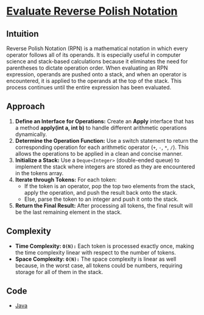 # [Evaluate Reverse Polish Notation](https://leetcode.com/problems/evaluate-reverse-polish-notation/description/)

## Intuition

Reverse Polish Notation (RPN) is a mathematical notation in which every operator follows all of its operands. It is
especially useful in computer science and stack-based calculations because it eliminates the need for parentheses to
dictate operation order. When evaluating an RPN expression, operands are pushed onto a stack, and when an operator is
encountered, it is applied to the operands at the top of the stack. This process continues until the entire expression
has been evaluated.

## Approach

1. **Define an Interface for Operations:** Create an **Apply** interface that has a method **apply(int a, int b)** to
   handle different arithmetic operations dynamically.
2. **Determine the Operation Function:** Use a switch statement to return the corresponding operation for each
   arithmetic operator (`+`, `-`, `*`, `/`). This allows the operations to be applied in a clean and concise manner.
3. **Initialize a Stack:** Use a `Deque<Integer>` (double-ended queue) to implement the stack where integers are stored
   as they are encountered in the tokens array.
4. **Iterate through Tokens:** For each token:
    - If the token is an operator, pop the top two elements from the stack, apply the operation, and push the result
      back onto the stack.
    - Else, parse the token to an integer and push it onto the stack.
5. **Return the Final Result:** After processing all tokens, the final result will be the last remaining element in the
   stack.

## Complexity

- **Time Complexity: `O(N):`** Each token is processed exactly once, making the time complexity linear with respect to
  the number of tokens.
- **Space Complexity: `O(N):`** The space complexity is linear as well because, in the worst case, all tokens could be
  numbers, requiring storage for all of them in the stack.

## Code

- [Java](../src/main/java/io/dksifoua/leetcode/evaluatereversepolishnotation/Solution.java)